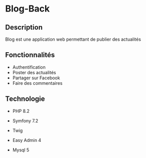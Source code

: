 # Blog-Back

## Description
Blog est une application web permettant de publier des actualités 

## Fonctionnalités
- Authentification
- Poster des actualités
- Partager sur Facebook
- Faire des commentaires

## Technologie
- PHP 8.2
- Symfony 7.2
- Twig
- Easy Admin 4

- Mysql 5
